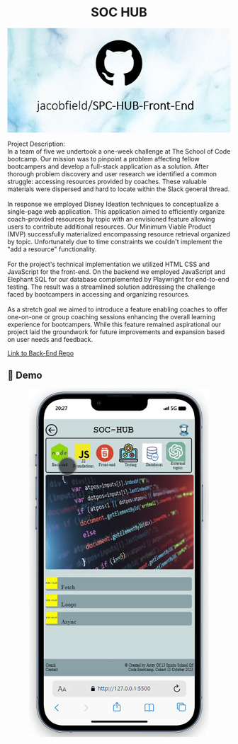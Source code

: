 <h1 align="center" id="title">SOC HUB</h1>

<p align="center"><img src="2-jacobfield-soc-hub-front-end.png" alt="project-image"></p>

<p id="description">Project Description:<br>In a team of five we undertook a one-week challenge at The School of Code bootcamp. Our mission was to pinpoint a problem affecting fellow bootcampers and develop a full-stack application as a solution. After thorough problem discovery and user research we identified a common struggle: accessing resources provided by coaches. These valuable materials were dispersed and hard to locate within the Slack general thread.<br><br>In response we employed Disney Ideation techniques to conceptualize a single-page web application. This application aimed to efficiently organize coach-provided resources by topic with an envisioned feature allowing users to contribute additional resources. Our Minimum Viable Product (MVP) successfully materialized encompassing resource retrieval organized by topic. Unfortunately due to time constraints we couldn't implement the "add a resource" functionality.<br><br>For the project's technical implementation we utilized HTML CSS and JavaScript for the front-end. On the backend we employed JavaScript and Elephant SQL for our database complemented by Playwright for end-to-end testing. The result was a streamlined solution addressing the challenge faced by bootcampers in accessing and organizing resources.<br><br>As a stretch goal we aimed to introduce a feature enabling coaches to offer one-on-one or group coaching sessions enhancing the overall learning experience for bootcampers. While this feature remained aspirational our project laid the groundwork for future improvements and expansion based on user needs and feedback.</p>

<a href="[https://github.com/PurpleNurps/SOC-HUB-back-end](https://github.com/jacobfield/SOC-HUB-Back-End)">Link to Back-End Repo</a>

<h2>🚀 Demo</h2>
<div  align="center">
<img src="./SOCHUB-Demo.gif" alt="Project demo">
</div>
